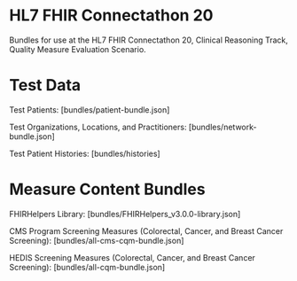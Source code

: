 # HL7 FHIR Connectathon 20
Bundles for use at the HL7 FHIR Connectathon 20, Clinical Reasoning Track, Quality Measure Evaluation Scenario.

# Test Data
Test Patients: [bundles/patient-bundle.json]

Test Organizations, Locations, and Practitioners: [bundles/network-bundle.json]

Test Patient Histories: [bundles/histories]

# Measure Content Bundles
FHIRHelpers Library: [bundles/FHIRHelpers_v3.0.0-library.json]

CMS Program Screening Measures (Colorectal, Cancer, and Breast Cancer Screening): [bundles/all-cms-cqm-bundle.json]

HEDIS Screening Measures (Colorectal, Cancer, and Breast Cancer Screening): [bundles/all-cqm-bundle.json]





